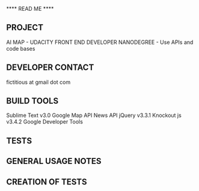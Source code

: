 
**** READ ME ****

PROJECT
---
AI MAP - UDACITY FRONT END DEVELOPER NANODEGREE - Use APIs and code bases


DEVELOPER CONTACT
---
fictitious at gmail dot com


BUILD TOOLS
---
Sublime Text v3.0
Google Map API
News API
jQuery v3.3.1
Knockout js v3.4.2
Google Developer Tools


TESTS
---



GENERAL USAGE NOTES
---



CREATION OF TESTS
---